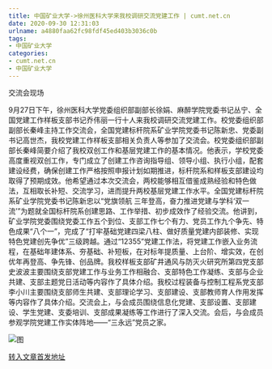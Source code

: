 ```yaml
---
title: 中国矿业大学->徐州医科大学来我校调研交流党建工作 | cumt.net.cn
date: 2020-09-30 12:31:03
urlname: a4880faa62fc98fdf45ed403b3036c0b
tags: 
- 中国矿业大学
categories:
- cumt.net.cn
- 中国矿业大学
---
```

交流会现场

9月27日下午，徐州医科大学党委组织部副部长徐娟、麻醉学院党委书记丛宁、全国党建工作样板支部书记乔伟丽一行十人来我校调研交流党建工作。校党委组织部副部长秦峰主持工作交流会，全国党建标杆院系矿业学院党委书记陈新忠、党委副书记高世杰，我校党建工作样板支部相关负责人等参加了交流会。校党委组织部副部长秦峰简要介绍了我校双创工作和基层党建工作的基本情况。他表示，学校党委高度重视双创工作，专门成立了创建工作咨询指导组、领导小组、执行小组，配套建设经费，确保创建工作严格按照申报计划如期推进，标杆院系和样板支部建设均取得了预期成效。他希望通过本次交流会，两校能够相互借鉴成熟经验和特色做法，互相取长补短、交流学习，进而提升两校基层党建工作水平。全国党建标杆院系矿业学院党委书记陈新忠以“党旗领航 三年登高，奋力推进党建与学科‘双一流’”为题就全国标杆院系创建思路、工作举措、初步成效作了经验交流。他讲到，矿业学院党委围绕党委工作五个到位、支部工作七个有力、党员工作九个争先、特色成果“八个一”，完成了“打牢基础党建四梁八柱、做好质量党建内部装修、实现特色党建创先争优”三级跨越。通过“12355”党建工作法，将党建工作嵌入业务流程，在基础年建体系、夯基础、补短板，在对标年提质量、上台阶、增实效，在创优年再登高、争先锋、创品牌。我校样板支部矿井通风与防灭火研究所第四党支部史波波主要围绕支部党建工作与业务工作相融合、支部特色工作凝练、支部与企业共建、支部主题党日活动等内容作了具体介绍。我校过程装备与控制工程系党支部李小川主要围绕支部师生共建、支部理论学习、支部建设、支部教师育人作用发挥等内容作了具体介绍。交流会上，与会成员围绕信息化党建、支部设置、支部建设、学生党建、支委培训、支部成果凝练等工作进行了深入交流。会后，与会成员参观学院党建工作实体阵地——“三永远”党员之家。

![图](http://xwzx.cumt.edu.cn/_upload/article/images/77/7e/ab02235b49858bf57db932e89133/9c049c00-1b1f-4b1d-9a36-48547ccad825.jpg)

[转入文章首发地址](http://xwzx.cumt.edu.cn/cb/6e/c523a576366/page.htm)